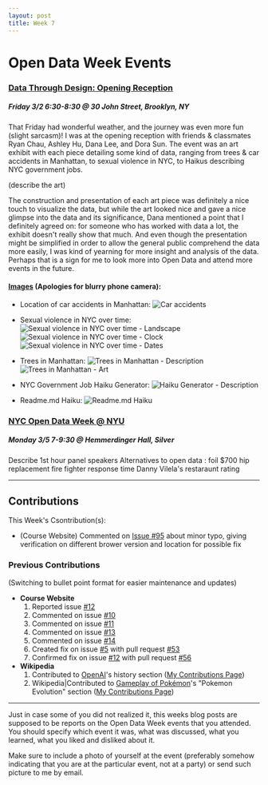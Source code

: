 ```yaml
---
layout: post
title: Week 7
---
```


# Open Data Week Events

### [Data Through Design: Opening Reception](https://www.open-data.nyc/#details80)
##### Friday 3/2 6:30-8:30 @ 30 John Street, Brooklyn, NY

That Friday had wonderful weather, and the journey was even more fun (slight sarcasm)! I was at the opening reception with friends & classmates Ryan Chau, Ashley Hu, Dana Lee, and Dora Sun. The event was an art exhibit with each piece detailing some kind of data, ranging from trees & car accidents in Manhattan, to sexual violence in NYC, to Haikus describing NYC government jobs.

(describe the art)

The construction and presentation of each art piece was definitely a nice touch to visualize the data, but while the art looked nice and gave a nice glimpse into the data and its significance, Dana mentioned a point that I definitely agreed on: for someone who has worked with data a lot, the exhibit doesn't really show that much. And even though the presentation might be simplified in order to allow the general public comprehend the data more easily, I was kind of yearning for more insight and analysis of the data. Perhaps that is a sign for me to look more into Open Data and attend more events in the future.

#### [Images](https://imgur.com/a/ZoYcR) (Apologies for blurry phone camera):
* Location of car accidents in Manhattan:
![Car accidents](https://i.imgur.com/8UWNx5M.jpg)

* Sexual violence in NYC over time:
![Sexual violence in NYC over time - Landscape](https://i.imgur.com/MQFYI9V.jpg)
![Sexual violence in NYC over time - Clock](https://i.imgur.com/HbwRHfc.jpg)
![Sexual violence in NYC over time - Dates](https://i.imgur.com/WQm8WqR.jpg)

* Trees in Manhattan:
![Trees in Manhattan - Description](https://i.imgur.com/NRLhvtE.jpg)
![Trees in Manhattan - Art](https://i.imgur.com/4J1uQgL.jpg)

* NYC Government Job Haiku Generator:
![Haiku Generator - Description](https://i.imgur.com/wWo74rJ.jpg)

* Readme.md Haiku:
![Readme.md Haiku](https://i.imgur.com/b90J3hf.jpg)

### [NYC Open Data Week @ NYU](https://www.open-data.nyc/#details75)
##### Monday 3/5 7-9:30 @ Hemmerdinger Hall, Silver

Describe 1st hour panel speakers
Alternatives to open data : foil
$700 hip replacement
fire fighter response time
Danny Vilela's restaraunt rating

---
## Contributions
This Week's Csontribution(s):
* (Course Website) Commented on [Issue #95](https://github.com/joannakl/cs480_s18/issues/95) about minor typo, giving verification on different brower version and location for possible fix

### Previous Contributions
(Switching to bullet point format for easier maintenance and updates)

* **Course Website**
  1) Reported issue [#12](https://github.com/joannakl/cs480_s18/issues/12)
  2) Commented on issue [#10](https://github.com/joannakl/cs480_s18/issues/10)
  3) Commented on issue [#11](https://github.com/joannakl/cs480_s18/issues/11)
  4) Commented on issue [#13](https://github.com/joannakl/cs480_s18/issues/13)
  5) Commented on issue [#14](https://github.com/joannakl/cs480_s18/issues/14)
  6) Created fix on issue [#5](https://github.com/joannakl/cs480_s18/issues/5) with pull request [#53](https://github.com/joannakl/cs480_s18/pull/53)
  7) Confirmed fix on issue [#12](https://github.com/joannakl/cs480_s18/issues/12) with pull request [#56](https://github.com/joannakl/cs480_s18/pull/56)
* **Wikipedia**
  1) Contributed to [OpenAI](https://en.wikipedia.org/w/index.php?title=OpenAI&oldid=824974813#History)'s history section ([My Contributions Page](https://en.wikipedia.org/wiki/Special:Contributions/PhrydRhys))
  2) Wikipedia|Contributed to [Gameplay of Pokémon](https://en.wikipedia.org/w/index.php?title=Gameplay_of_Pok%C3%A9mon&oldid=828852757#Pok%C3%A9mon_evolution)'s "Pokemon Evolution" section ([My Contributions Page](https://en.wikipedia.org/wiki/Special:Contributions/PhrydRhys))

-----

Just in case some of you did not realized it, this weeks blog posts are supposed to be reports on the Open Data Week events that you attended. You should specify which event it was, what was discussed, what you learned, what you liked and disliked about it.

Make sure to include a photo of yourself at the event (preferably somehow indicating that you are at the particular event, not at a party) or send such picture to me by email.
